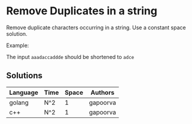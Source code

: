 # Remove Duplicates in a string

Remove duplicate characters occurring in a string. Use a constant space solution.

Example:

The input `aaadaccaddde` should be shortened to `adce`

## Solutions

| Language | Time   | Space | Authors  |
|----------|--------|-------|----------|
| golang   | N^2    | 1     | gapoorva |
| c++      | N^2    | 1     | gapoorva |

